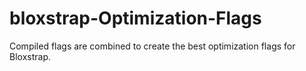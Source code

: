 # bloxstrap-Optimization-Flags
Compiled flags are combined to create the best optimization flags for Bloxstrap.
